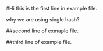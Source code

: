 #Hi this is the first line in example file.

why we are using single hash?

##second line of exmaple file.


##third line of example file.
